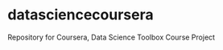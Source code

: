 datasciencecoursera
===================

Repository for Coursera, Data Science Toolbox Course Project
